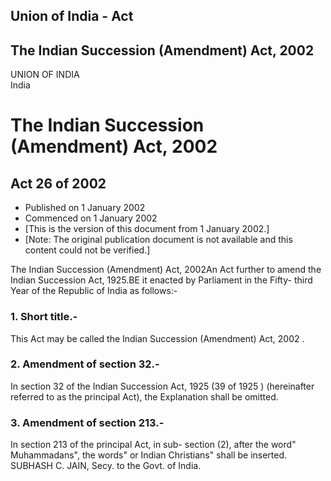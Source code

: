 ## Union of India - Act

## The Indian Succession (Amendment) Act, 2002

UNION OF INDIA  
India

# The Indian Succession (Amendment) Act, 2002

## Act 26 of 2002

  * Published on 1 January 2002 
  * Commenced on 1 January 2002 
  * [This is the version of this document from 1 January 2002.] 
  * [Note: The original publication document is not available and this content could not be verified.] 

The Indian Succession (Amendment) Act, 2002An Act further to amend the Indian
Succession Act, 1925.BE it enacted by Parliament in the Fifty- third Year of
the Republic of India as follows:-

### 1. Short title.-

This Act may be called the Indian Succession (Amendment) Act, 2002 .

### 2. Amendment of section 32.-

In section 32 of the Indian Succession Act, 1925 (39 of 1925 ) (hereinafter
referred to as the principal Act), the Explanation shall be omitted.

### 3. Amendment of section 213.-

In section 213 of the principal Act, in sub- section (2), after the word"
Muhammadans", the words" or Indian Christians" shall be inserted. SUBHASH C.
JAIN, Secy. to the Govt. of India.

